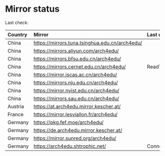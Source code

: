 <script src="./time.js"></script>
# Mirror status
Last check: <script type="text/javascript">localize(1756456304.1348279);</script>

|Country|Mirror|Last update|
|:------|:-----|:----------|
|China|https://mirrors.tuna.tsinghua.edu.cn/arch4edu/|<script type="text/javascript">localize(1756450049);</script>|
|China|https://mirrors.aliyun.com/arch4edu/|<script type="text/javascript">localize(1756406687);</script>|
|China|https://mirrors.bfsu.edu.cn/arch4edu/|<script type="text/javascript">localize(1756406687);</script>|
|China|https://mirrors.cernet.edu.cn/arch4edu/|ReadTimeout|
|China|https://mirror.iscas.ac.cn/arch4edu/|<script type="text/javascript">localize(1756406687);</script>|
|China|https://mirrors.nju.edu.cn/arch4edu/|<script type="text/javascript">localize(1756406687);</script>|
|China|https://mirror.nyist.edu.cn/arch4edu/|<script type="text/javascript">localize(1756406687);</script>|
|China|https://mirrors.sau.edu.cn/arch4edu/|<script type="text/javascript">localize(1756320098);</script>|
|Austria|https://at.arch4edu.mirror.kescher.at/|<script type="text/javascript">localize(1756104457);</script>|
|France|https://mirror.lesviallon.fr/arch4edu/|<script type="text/javascript">localize(1756406687);</script>|
|Germany|https://pkg.fef.moe/arch4edu/|<script type="text/javascript">localize(1756104457);</script>|
|Germany|https://de.arch4edu.mirror.kescher.at/|<script type="text/javascript">localize(1756104457);</script>|
|Germany|https://mirror.sunred.org/arch4edu/|<script type="text/javascript">localize(1756450049);</script>|
|Germany|https://arch4edu.shtrophic.net/|ConnectionError|

<script src="./tablefilter/tablefilter.js"></script>
<script src="./table.js"></script>